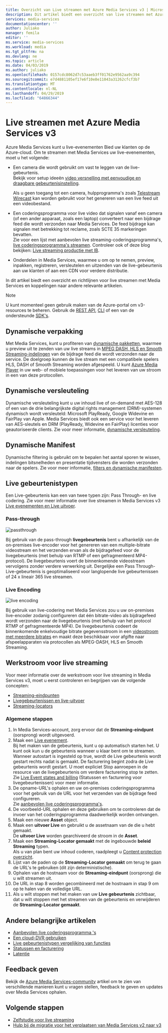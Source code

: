 ```yaml
---
title: Overzicht van Live streamen met Azure Media Services v3 | Microsoft Docs
description: Dit artikel biedt een overzicht van live streamen met Azure Media Services v3.
services: media-services
documentationcenter: ''
author: Juliako
manager: femila
editor: ''
ms.service: media-services
ms.workload: media
ms.tgt_pltfrm: na
ms.devlang: ne
ms.topic: article
ms.date: 04/03/2019
ms.author: juliako
ms.openlocfilehash: 0157cdc8062d7c53aaeb3ff01762e9562aa9c394
ms.sourcegitcommit: e7d4881105ef17e6f10e8e11043a31262cfcf3b7
ms.translationtype: MT
ms.contentlocale: nl-NL
ms.lasthandoff: 04/29/2019
ms.locfileid: "64866344"
---
```

# <a name="live-streaming-with-azure-media-services-v3"></a>Live streamen met Azure Media Services v3

Azure Media Services kunt u live-evenementen Bied uw klanten op de Azure-cloud. Om te streamen met Media Services uw live-evenementen, moet u het volgende:  

- Een camera die wordt gebruikt om vast te leggen van de live-gebeurtenis.<br/>Bekijk voor setup ideeën [video versnelling met eenvoudige en draagbare gebeurtenisinstelling]( https://link.medium.com/KNTtiN6IeT).

    Als u geen toegang tot een camera, hulpprogramma's zoals [Telestream Wirecast](https://www.telestream.net/wirecast/overview.htm) kan worden gebruikt voor het genereren van een live feed uit een videobestand.
- Een coderingsprogramma voor live video dat signalen vanaf een camera (of een ander apparaat, zoals een laptop) converteert naar een bijdrage feed die wordt verzonden naar Media Services. De feed bijdrage kan signalen met betrekking tot reclame, zoals SCTE 35 markeringen bevatten.<br/>Zie voor een lijst met aanbevolen live streaming-coderingsprogramma's, [live coderingsprogramma's streamen](recommended-on-premises-live-encoders.md). Controleer ook of deze blog bekijken: [Live streaming productie met IB](https://link.medium.com/ttuwHpaJeT).
- Onderdelen in Media Services, waarmee u om op te nemen, preview, inpakken, registreren, versleutelen en uitzenden van de live-gebeurtenis aan uw klanten of aan een CDN voor verdere distributie.

In dit artikel biedt een overzicht en richtlijnen voor live streamen met Media Services en koppelingen naar andere relevante artikelen.

> [!NOTE]
> U kunt momenteel geen gebruik maken van de Azure-portal om v3-resources te beheren. Gebruik de [REST API](https://aka.ms/ams-v3-rest-ref), [CLI](https://aka.ms/ams-v3-cli-ref) of een van de ondersteunde [SDK's](developers-guide.md).

## <a name="dynamic-packaging"></a>Dynamische verpakking

Met Media Services, kunt u profiteren van [dynamische pakketten](dynamic-packaging-overview.md), waarmee u preview uit te zenden van uw live streams in [MPEG DASH, HLS en Smooth Streaming-indelingen](https://en.wikipedia.org/wiki/Adaptive_bitrate_streaming) van de bijdrage feed die wordt verzonden naar de service. De doelgroep kunnen de live stream met een compatibele spelers HLS, DASH of Smooth Streaming worden afgespeeld. U kunt [Azure Media Player](https://amp.azure.net/libs/amp/latest/docs/index.html) in uw web- of mobiele toepassingen voor het leveren van uw stroom in een van deze protocollen.

## <a name="dynamic-encryption"></a>Dynamische versleuteling

Dynamische versleuteling kunt u uw inhoud live of on-demand met AES-128 of een van de drie belangrijkste digital rights management (DRM)-systemen dynamisch wordt versleuteld: Microsoft PlayReady, Google Widevine en FairPlay van Apple. Media Services biedt ook een service voor het leveren van AES-sleutels en DRM (PlayReady, Widevine en FairPlay) licenties voor geautoriseerde clients. Zie voor meer informatie, [dynamische versleuteling](content-protection-overview.md).

## <a name="dynamic-manifest"></a>Dynamische Manifest

Dynamische filtering is gebruikt om te bepalen het aantal sporen te wissen, indelingen bitsnelheden en presentatie tijdvensters die worden verzonden naar de spelers. Zie voor meer informatie, [filters en dynamische manifesten](filters-dynamic-manifest-overview.md).

## <a name="live-event-types"></a>Live gebeurtenistypen

Een Live-gebeurtenis kan een van twee typen zijn: Pass Through- en live codering. Zie voor meer informatie over live streamen in Media Services v3 [Live evenementen en Live uitvoer](live-events-outputs-concept.md).

### <a name="pass-through"></a>Pass-through

![passthrough](./media/live-streaming/pass-through.svg)

Bij gebruik van de pass-through **livegebeurtenis** bent u afhankelijk van de on-premises live-encoder voor het genereren van een multiple-bitrate videostream en het verzenden ervan als de bijdragefeed voor de livegebeurtenis (met behulp van RTMP of een gefragmenteerd MP4-protocol). De livegebeurtenis voert de binnenkomende videostream vervolgens zonder verdere verwerking uit. Dergelijke een Pass Through-Live-gebeurtenis is geoptimaliseerd voor langlopende live gebeurtenissen of 24 x lineair 365 live streamen. 

### <a name="live-encoding"></a>Live Encoding  

![live encoding](./media/live-streaming/live-encoding.svg)

Bij gebruik van live-codering met Media Services zou u uw on-premises live-encoder zodanig configureren dat één bitrate-video als bijdragefeed wordt verzonden naar de livegebeurtenis (met behulp van het protocol RTMP of gefragmenteerde MP4). De livegebeurtenis codeert de binnenkomende enkelvoudige bitrate gegevensstroom in een [videostroom met meerdere bitrates](https://en.wikipedia.org/wiki/Adaptive_bitrate_streaming) en maakt deze beschikbaar voor afgifte naar afspeelapparaten via protocollen als MPEG-DASH, HLS en Smooth Streaming. 

## <a name="live-streaming-workflow"></a>Werkstroom voor live streaming

Voor meer informatie over de werkstroom voor live streaming in Media Services v3, moet u eerst controleren en begrijpen van de volgende concepten: 

- [Streaming-eindpunten](streaming-endpoint-concept.md)
- [Livegebeurtenissen en live-uitvoer](live-events-outputs-concept.md)
- [Streaming-locators](streaming-locators-concept.md)

### <a name="general-steps"></a>Algemene stappen

1. In Media Services-account, zorg ervoor dat de **Streaming-eindpunt** (oorsprong) wordt uitgevoerd. 
2. Maak een [Live evenement](live-events-outputs-concept.md). <br/>Bij het maken van de gebeurtenis, kunt u op automatisch starten het. U kunt ook kun u de gebeurtenis wanneer u klaar bent om te streamen.<br/> Wanneer autostart is ingesteld op true, wordt de Live gebeurtenis wordt gestart rechts nadat is gemaakt. De facturering begint zodra de Live gebeurtenis wordt gestart. U moet expliciet Stop aanroepen in de resource van de livegebeurtenis om verdere facturering stop te zetten. Zie [Live Event states and billing](live-event-states-billing.md) (Statussen en facturering voor livegebeurtenissen) voor meer informatie.
3. De opname-URL's ophalen en uw on-premises coderingsprogramma voor het gebruik van de URL voor het verzenden van de bijdrage feed configureren.<br/>Zie [aanbevolen live coderingsprogramma's](recommended-on-premises-live-encoders.md).
4. De voorbeeld-URL ophalen en deze gebruiken om te controleren dat de invoer van het coderingsprogramma daadwerkelijk worden ontvangen.
5. Maak een nieuwe **Asset** object.
6. Maak een **uitvoer Live** en gebruikt u de assetnaam van de die u hebt gemaakt.<br/>De **uitvoer Live** worden gearchiveerd de stroom in de **Asset**.
7. Maak een **Streaming-Locator gemaakt** met de ingebouwde **beleid Streaming** typen.<br/>Als u van plan bent uw inhoud coderen, raadpleegt u [Content protection overzicht](content-protection-overview.md).
8. Lijst van de paden op de **Streaming-Locator gemaakt** om terug te gaan de URL's te gebruiken (dit zijn deterministische).
9. Ophalen van de hostnaam voor de **Streaming-eindpunt** (oorsprong) die u wilt streamen uit.
10. De URL in stap 8 worden gecombineerd met de hostnaam in stap 9 om op te halen van de volledige URL.
11. Als u wilt stoppen met het maken van uw **Live gebeurtenis** zichtbaar, dat u wilt stoppen met het streamen van de gebeurtenis en verwijderen de **Streaming-Locator gemaakt**.

## <a name="other-important-articles"></a>Andere belangrijke artikelen

- [Aanbevolen live coderingsprogramma 's](recommended-on-premises-live-encoders.md)
- [Een cloud-DVR gebruiken](live-event-cloud-dvr.md)
- [Live gebeurtenistypen vergelijking van functies](live-event-types-comparison.md)
- [Statussen en facturering](live-event-states-billing.md)
- [Latentie](live-event-latency.md)

## <a name="provide-feedback"></a>Feedback geven

Bekijk de [Azure Media Services-community](media-services-community.md) artikel om te zien van verschillende manieren kunt u vragen stellen, feedback te geven en updates over Media Services ophalen.

## <a name="next-steps"></a>Volgende stappen

* [Zelfstudie voor live streaming](stream-live-tutorial-with-api.md)
* [Hulp bij de migratie voor het verplaatsen van Media Services v2 naar v3](migrate-from-v2-to-v3.md)
